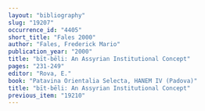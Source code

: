 ```yaml
---
layout: "bibliography"
slug: "19207"
occurrence_id: "4405"
short_title: "Fales 2000"
author: "Fales, Frederick Mario"
publication_year: "2000"
title: "bīt-bēli: An Assyrian Institutional Concept"
pages: "231-249"
editor: "Rova, E."
book: "Patavina Orientalia Selecta, HANEM IV (Padova)"
title: "bīt-bēli: An Assyrian Institutional Concept"
previous_item: "19210"
---
```

